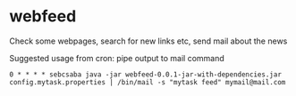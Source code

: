 # webfeed
Check some webpages, search for new links etc, send mail about the news

Suggested usage from cron: pipe output to mail command

	0 * * * * sebcsaba java -jar webfeed-0.0.1-jar-with-dependencies.jar config.mytask.properties | /bin/mail -s "mytask feed" mymail@mail.com
